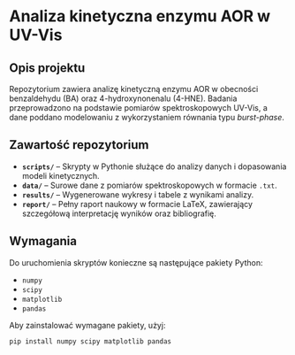 # Analiza kinetyczna enzymu AOR w UV-Vis

## Opis projektu
Repozytorium zawiera analizę kinetyczną enzymu AOR w obecności benzaldehydu (BA) oraz 4-hydroxynonenalu (4-HNE). Badania przeprowadzono na podstawie pomiarów spektroskopowych UV-Vis, a dane poddano modelowaniu z wykorzystaniem równania typu *burst-phase*. 

## Zawartość repozytorium
- **`scripts/`** – Skrypty w Pythonie służące do analizy danych i dopasowania modeli kinetycznych.
- **`data/`** – Surowe dane z pomiarów spektroskopowych w formacie `.txt`.
- **`results/`** – Wygenerowane wykresy i tabele z wynikami analizy.
- **`report/`** – Pełny raport naukowy w formacie LaTeX, zawierający szczegółową interpretację wyników oraz bibliografię.

## Wymagania
Do uruchomienia skryptów konieczne są następujące pakiety Python:
- `numpy`
- `scipy`
- `matplotlib`
- `pandas`

Aby zainstalować wymagane pakiety, użyj:
```bash
pip install numpy scipy matplotlib pandas

